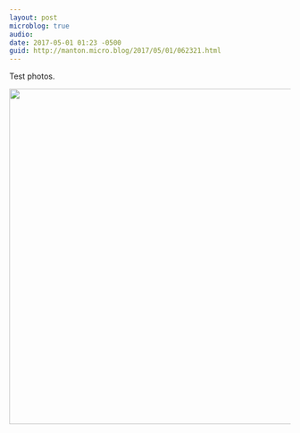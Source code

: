 ```yaml
---
layout: post
microblog: true
audio: 
date: 2017-05-01 01:23 -0500
guid: http://manton.micro.blog/2017/05/01/062321.html
---
```

Test photos.

<img src="http://manton.micro.blog/uploads/2017/d1cfbe6cba.jpg" width="600" height="600" style="height: auto" />
